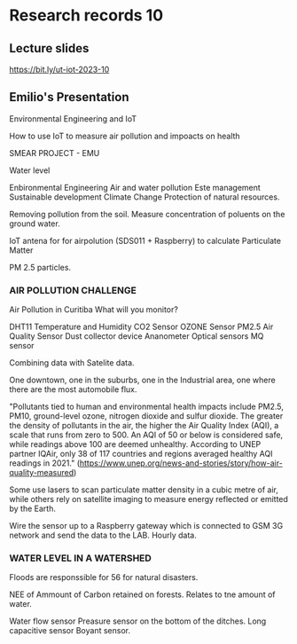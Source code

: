 # Research records 10

## Lecture slides
https://bit.ly/ut-iot-2023-10

## Emilio's Presentation

Environmental Engineering and IoT

How to use IoT to measure air pollution and impoacts on health

SMEAR PROJECT - EMU

Water level

Enbironmental Engineering
Air and water pollution
Este management
Sustainable development
Climate Change
Protection of natural resources.


Removing pollution from the soil.
Measure concentration of poluents on the ground water. 

IoT antena for for airpolution 
(SDS011 + Raspberry) to calculate Particulate Matter 

PM 2.5 particles.

### AIR POLLUTION CHALLENGE

Air Pollution in Curitiba
What will you monitor?

DHT11 Temperature and Humidity
CO2 Sensor
OZONE Sensor
PM2.5 Air Quality Sensor
Dust collector device
Ananometer
Optical sensors
MQ sensor

Combining data with Satelite data. 


One downtown, one in the suburbs, one in the Industrial area, one where there are the most automobile flux.


"Pollutants tied to human and environmental health impacts include PM2.5, PM10, ground-level ozone, nitrogen dioxide and sulfur dioxide. The greater the density of pollutants in the air, the higher the Air Quality Index (AQI), a scale that runs from zero to 500. An AQI of 50 or below is considered safe, while readings above 100 are deemed unhealthy. According to UNEP partner IQAir, only 38 of 117 countries and regions averaged healthy AQI readings in 2021."  (https://www.unep.org/news-and-stories/story/how-air-quality-measured) 

Some use lasers to scan particulate matter density in a cubic metre of air, while others rely on satellite imaging to measure energy reflected or emitted by the Earth.

Wire the sensor up to a Raspberry gateway which is connected to GSM 3G network and send the data to the LAB. Hourly data.


### WATER LEVEL IN A WATERSHED

Floods are responssible for 56 for natural disasters.

NEE of Ammount of Carbon retained on forests. Relates to tne amount of water. 

Water flow sensor
Preasure sensor on the bottom of the ditches. 
Long capacitive sensor
Boyant sensor.